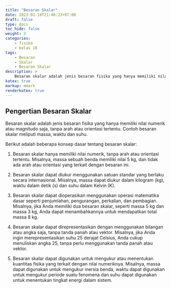 ```yaml
---
title: "Besaran Skalar"
date: 2023-02-18T21:40:23+07:00
draft: false
type: docs
toc_hide: false
weight: 3
categories:
    - fisika
    - kelas 10
tags:
    - Besaran
    - Skalar
    - Besaran Skalar
description: >
    Besaran skalar adalah jenis besaran fisika yang hanya memiliki nilai numerik atau magnitudo saja, tanpa arah atau orientasi tertentu
katex: true
markup: mmark
renderkatex: true
---
```

## Pengertian Besaran Skalar

Besaran skalar adalah jenis besaran fisika yang hanya memiliki nilai numerik atau magnitudo saja, tanpa arah atau orientasi tertentu. Contoh besaran skalar meliputi massa, waktu dan suhu.

Berikut adalah beberapa konsep dasar tentang besaran skalar:

1. Besaran skalar hanya memiliki nilai numerik, tanpa arah atau orientasi tertentu. Misalnya, massa sebuah benda memiliki nilai 5 kg, dan tidak ada arah atau orientasi yang terkait dengan besaran ini.

2. Besaran skalar dapat diukur menggunakan satuan standar yang berlaku secara internasional. Misalnya, massa dapat diukur dalam kilogram (kg), waktu dalam detik (s) dan suhu dalam Kelvin (K).

3. Besaran skalar dapat dioperasikan menggunakan operasi matematika dasar seperti penjumlahan, pengurangan, perkalian, dan pembagian. Misalnya, jika Anda memiliki dua besaran skalar, seperti massa 5 kg dan massa 3 kg, Anda dapat menambahkannya untuk mendapatkan total massa 8 kg.

4. Besaran skalar dapat direpresentasikan dengan menggunakan bilangan atau angka saja, tanpa tanda panah atau vektor. Misalnya, jika Anda ingin merepresentasikan suhu 25 derajat Celsius, Anda cukup menuliskan angka 25, tanpa perlu menggunakan tanda panah atau vektor.

5. Besaran skalar dapat digunakan untuk mengukur atau menentukan kuantitas fisika yang terkait dengan nilai numeriknya. Misalnya, massa dapat digunakan untuk mengukur inersia benda, waktu dapat digunakan untuk mengukur periode suatu fenomena dan suhu dapat digunakan untuk menentukan tingkat energi dalam sistem.
